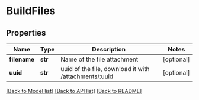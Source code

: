 # BuildFiles

## Properties
Name | Type | Description | Notes
------------ | ------------- | ------------- | -------------
**filename** | **str** | Name of the file attachment | [optional] 
**uuid** | **str** | uuid of the file, download it with /attachments/:uuid | [optional] 

[[Back to Model list]](../README.md#documentation-for-models) [[Back to API list]](../README.md#documentation-for-api-endpoints) [[Back to README]](../README.md)


